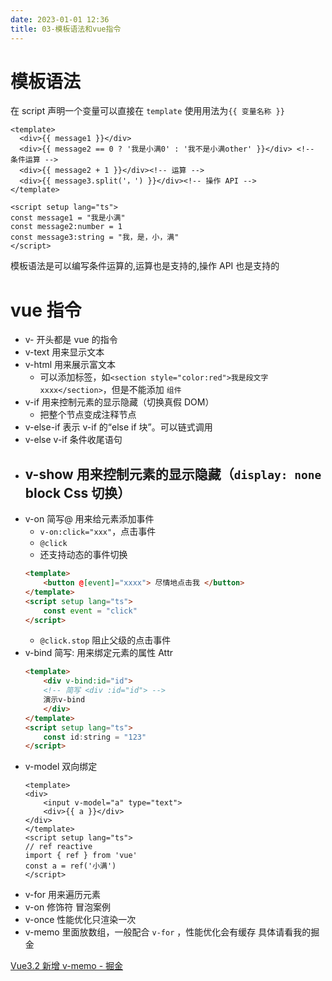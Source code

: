 ```yaml
---
date: 2023-01-01 12:36
title: 03-模板语法和vue指令
---
```


# 模板语法

在 script 声明一个变量可以直接在 `template` 使用用法为`{{ 变量名称 }}`

```vue
<template>
  <div>{{ message1 }}</div>
  <div>{{ message2 == 0 ? '我是小满0' : '我不是小满other' }}</div> <!-- 条件运算 -->
  <div>{{ message2 + 1 }}</div><!-- 运算 -->
  <div>{{ message3.split('，') }}</div><!-- 操作 API -->
</template>

<script setup lang="ts">
const message1 = "我是小满"
const message2:number = 1
const message3:string = "我，是，小，满"
</script>
```

模板语法是可以编写条件运算的,运算也是支持的,操作 API 也是支持的

# vue 指令

-   v- 开头都是 vue 的指令
-   v-text 用来显示文本
-   v-html 用来展示富文本
    -   可以添加标签，如`<section style="color:red">我是段文字xxxx</section>`，但是不能添加 `组件`
-   v-if 用来控制元素的显示隐藏（切换真假 DOM）
    -   把整个节点变成注释节点
-   v-else-if 表示 v-if 的“else if 块”。可以链式调用
-   v-else v-if 条件收尾语句
-   ## v-show 用来控制元素的显示隐藏（`display: none` block Css 切换）
-   v-on 简写@ 用来给元素添加事件
    -   `v-on:click="xxx"`，点击事件
    -   `@click`
    -   还支持动态的事件切换
    ```html
    <template>
        <button @[event]="xxxx"> 尽情地点击我 </button>
    </template>
    <script setup lang="ts">
        const event = "click"
    </script>
    ```
    -   `@click.stop` 阻止父级的点击事件
-   v-bind 简写: 用来绑定元素的属性 Attr
    ```html
    <template>
        <div v-bind:id="id">
        <!-- 简写 <div :id="id"> -->
        演示v-bind
        </div>
    </template>
    <script setup lang="ts">
        const id:string = "123"
    </script>
    ```
-   v-model 双向绑定
    ```vue
    <template>
    <div>
        <input v-model="a" type="text">
        <div>{{ a }}</div>
    </div>
    </template>
    <script setup lang="ts">
    // ref reactive
    import { ref } from 'vue'
    const a = ref('小满')
    </script>
    ```
-   v-for 用来遍历元素
-   v-on 修饰符 冒泡案例
-   v-once 性能优化只渲染一次
-   v-memo 里面放数组，一般配合 `v-for` ，性能优化会有缓存 具体请看我的掘金

[Vue3.2 新增 v-memo - 掘金](https://juejin.cn/post/7180973915580137527)